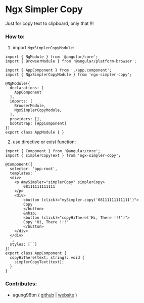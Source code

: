 # Ngx Simpler Copy

Just for copy text to clipboard, only that !!!


### How to:
1. import `NgxSimplerCopyModule`:
```
import { NgModule } from '@angular/core';
import { BrowserModule } from '@angular/platform-browser';

import { AppComponent } from './app.component';
import { NgxSimplerCopyModule } from 'ngx-simpler-copy';

@NgModule({
  declarations: [
    AppComponent
  ],
  imports: [
    BrowserModule,
    NgxSimplerCopyModule,
  ],
  providers: [],
  bootstrap: [AppComponent]
})
export class AppModule { }
```

2. use directive or exist function:
```
import { Component } from '@angular/core';
import { simplerCopyText } from 'ngx-simpler-copy';

@Component({
  selector: 'app-root',
  templates: `
  <div>
    <p #mySimpler="simplerCopy" simplerCopy>
        08111111111111
    </p>
    <div>
        <button (click)="mySimpler.copy('08111111111111')">
        Copy
        </button>
        &nbsp;
        <button (click)="copyHiThere('Hi, There !!!')">
        Copy "Hi, There !!!"
        </button>
    </div>
  </div>
  `,
  styles: [``]
})
export class AppComponent {
  copyHiThere(text: string): void {
    simplerCopyText(text);
  }
}

```


### Contributes:
- agung96tm ( [github](https://github.com/agung96tm) | [website](https://agung96tm.com/) )

